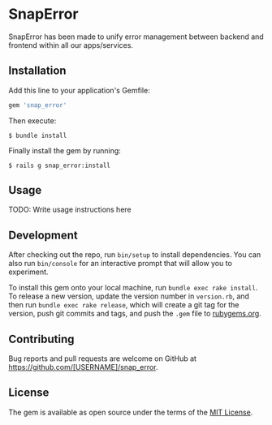 # SnapError

SnapError has been made to unify error management between backend and frontend within all our apps/services.

## Installation

Add this line to your application's Gemfile:

```ruby
gem 'snap_error'
```

Then execute:

    $ bundle install

Finally install the gem by running:

    $ rails g snap_error:install
## Usage

TODO: Write usage instructions here

## Development

After checking out the repo, run `bin/setup` to install dependencies. You can also run `bin/console` for an interactive prompt that will allow you to experiment.

To install this gem onto your local machine, run `bundle exec rake install`. To release a new version, update the version number in `version.rb`, and then run `bundle exec rake release`, which will create a git tag for the version, push git commits and tags, and push the `.gem` file to [rubygems.org](https://rubygems.org).

## Contributing

Bug reports and pull requests are welcome on GitHub at https://github.com/[USERNAME]/snap_error.


## License

The gem is available as open source under the terms of the [MIT License](https://opensource.org/licenses/MIT).
